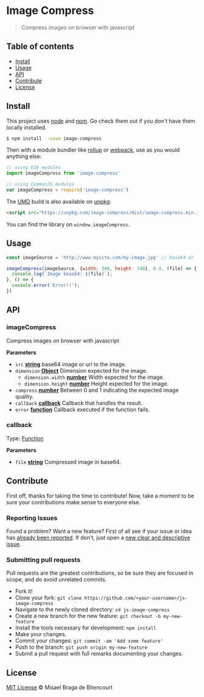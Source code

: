 # Image Compress

> Compress images on browser with javascript

## Table of contents

-   [Install](#install)
-   [Usage](#usage)
-   [API](#api)
-   [Contribute](#contribute)
-   [License](#license)

## Install

This project uses [node](http://nodejs.org) and [npm](https://npmjs.com). Go check them out if you don't have them locally installed.

```sh
$ npm install --save image-compress
```

Then with a module bundler like [rollup](http://rollupjs.org/) or [webpack](https://webpack.js.org/), use as you would anything else:

```javascript
// using ES6 modules
import imageCompress from 'image-compress'

// using CommonJS modules
var imageCompress = require('image-compress')
```

The [UMD](https://github.com/umdjs/umd) build is also available on [unpkg](https://unpkg.com):

```html
<script src="https://unpkg.com/image-compress/dist/image-compress.min.js"></script>
```

You can find the library on `window.imageCompress`.

## Usage

```javascript
const imageSource = 'http://www.mysite.com/my-image.jpg' // base64 or link

imageCompress(imageSource, {width: 340, height: 340}, 0.4, (file) => {
  console.log(`Image base64: ${file}`);
}, () => {
  console.error('Error!!');
})
```

## API

<!-- Generated by documentation.js. Update this documentation by updating the source code. -->

### imageCompress

Compress images on browser with javascript

**Parameters**

-   `src` **[string](https://developer.mozilla.org/en-US/docs/Web/JavaScript/Reference/Global_Objects/String)** base64 image or url to the image.
-   `dimension` **[Object](https://developer.mozilla.org/en-US/docs/Web/JavaScript/Reference/Global_Objects/Object)** Dimension expected for the image.
    -   `dimension.width` **[number](https://developer.mozilla.org/en-US/docs/Web/JavaScript/Reference/Global_Objects/Number)** Width expected for the image.
    -   `dimension.height` **[number](https://developer.mozilla.org/en-US/docs/Web/JavaScript/Reference/Global_Objects/Number)** Height expected for the image.
-   `compress` **[number](https://developer.mozilla.org/en-US/docs/Web/JavaScript/Reference/Global_Objects/Number)** Between 0 and 1 indicating the expected image quality.
-   `callback` **[callback](#callback)** Callback that handles the result.
-   `error` **[function](https://developer.mozilla.org/en-US/docs/Web/JavaScript/Reference/Statements/function)** Callback executed if the function fails.

### callback

Type: [Function](https://developer.mozilla.org/en-US/docs/Web/JavaScript/Reference/Statements/function)

**Parameters**

-   `file` **[string](https://developer.mozilla.org/en-US/docs/Web/JavaScript/Reference/Global_Objects/String)** Compressed image in base64.

## Contribute

First off, thanks for taking the time to contribute!
Now, take a moment to be sure your contributions make sense to everyone else.

### Reporting Issues

Found a problem? Want a new feature? First of all see if your issue or idea has [already been reported](../../issues).
If don't, just open a [new clear and descriptive issue](../../issues/new).

### Submitting pull requests

Pull requests are the greatest contributions, so be sure they are focused in scope, and do avoid unrelated commits.

-   Fork it!
-   Clone your fork: `git clone https://github.com/<your-username>/js-image-compress`
-   Navigate to the newly cloned directory: `cd js-image-compress`
-   Create a new branch for the new feature: `git checkout -b my-new-feature`
-   Install the tools necessary for development: `npm install`
-   Make your changes.
-   Commit your changes: `git commit -am 'Add some feature'`
-   Push to the branch: `git push origin my-new-feature`
-   Submit a pull request with full remarks documenting your changes.

## License

[MIT License](LICENSE) © Misael Braga de Bitencourt
